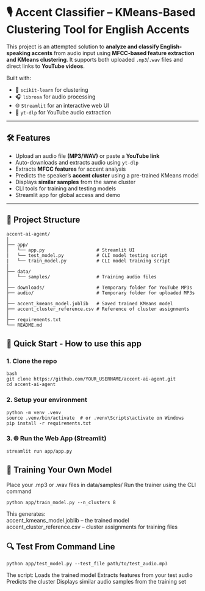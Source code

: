 # 🎙️ Accent Classifier – KMeans-Based Clustering Tool for English Accents

This project is an attempted solution to **analyze and classify English-speaking accents** from audio input using **MFCC-based feature extraction and KMeans clustering**. It supports both uploaded `.mp3`/`.wav` files and direct links to **YouTube videos**.

Built with:
- 🧠 `scikit-learn` for clustering  
- 🎧 `librosa` for audio processing  
- 🌐 `Streamlit` for an interactive web UI  
- 🎥 `yt-dlp` for YouTube audio extraction  

---

## 🛠️ Features

- Upload an audio file **(MP3/WAV)** or paste a **YouTube link**
- Auto-downloads and extracts audio using `yt-dlp`
- Extracts **MFCC features** for accent analysis
- Predicts the speaker’s **accent cluster** using a pre-trained KMeans model
- Displays **similar samples** from the same cluster
- CLI tools for training and testing models
- Streamlit app for global access and demo

---

## 📁 Project Structure
```
accent-ai-agent/
│
├── app/
│   └── app.py                   # Streamlit UI
|   └── test_model.py            # CLI model testing script
|   └── train_model.py           # CLI model training script
│
├── data/
│   └── samples/                 # Training audio files
│
├── downloads/                   # Temporary folder for YouTube MP3s
├── audio/                       # Temporary folder for uploaded MP3s
│
├── accent_kmeans_model.joblib   # Saved trained KMeans model
├── accent_cluster_reference.csv # Reference of cluster assignments
│
├── requirements.txt
└── README.md
```

## 🚀 Quick Start - How to use this app

### 1. Clone the repo

```
bash
git clone https://github.com/YOUR_USERNAME/accent-ai-agent.git
cd accent-ai-agent
```

### 2. Setup your environment
```
python -m venv .venv
source .venv/bin/activate  # or .venv\Scripts\activate on Windows
pip install -r requirements.txt
```

### 3. 🌐 Run the Web App (Streamlit)
```
streamlit run app/app.py
```

## 🧠 Training Your Own Model
Place your .mp3 or .wav files in data/samples/
Run the trainer using the CLI command
```
python app/train_model.py --n_clusters 8
```
This generates:  
accent_kmeans_model.joblib – the trained model  
accent_cluster_reference.csv – cluster assignments for training files


## 🔍 Test From Command Line
```
python app/test_model.py --test_file path/to/test_audio.mp3
```
The script:
Loads the trained model
Extracts features from your test audio
Predicts the cluster
Displays similar audio samples from the training set


